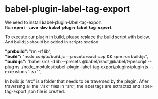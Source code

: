 ﻿# babel-plugin-label-tag-export

We need to install babel-plugin-label-tag-export.<br/>
Run <b>npm i –save-dev babel-plugin-label-tag-export</b>.<br/>

To execute our plugin in build, please replace the build script with below. And build:js should be added in scripts section.

<b>"prebuild": </b> "rm -rf lib", <br/>
<b>"build": </b> "node scripts/build.js --presets react-app && npm run build:js", <br/>
<b>"build:js": </b> "babel src/ -d lib --presets @babel/react,@babel/typescript --plugins ./node_modules/babel-plugin-label-tag-export/plugins/plugin.js --extensions \".tsx\"", <br/>

In build:js “src” is a folder that needs to be traversed by the plugin. After traversing all the “.tsx” files in “src”, the label tags are extracted and label-tag-export.json file is created.
